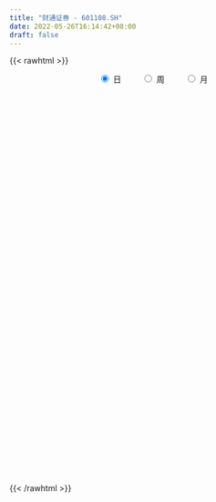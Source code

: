 ```yaml
---
title: "财通证券 - 601108.SH"
date: 2022-05-26T16:14:42+08:00
draft: false
---
```

{{< rawhtml >}}
    <div style="text-align: center">
        <label style="padding: 1rem;"><input style="margin-right: .5rem" type="radio" name="period" value="D" checked onclick="period_change(this)">日</label>
        <label style="padding: 1rem;"><input style="margin-right: .5rem" type="radio" name="period" value="W" onclick="period_change(this)">周</label>
        <label style="padding: 1rem;"><input style="margin-right: .5rem" type="radio" name="period" value="M" onclick="period_change(this)">月</label>
    </div>
    <div id="chart" style="height: 700px;"></div> 
    <script type="text/javascript">
        const D_v = [236777.9,216664.48,319188.23,201142.16,172513.05,995166.33,679656.67,418754.77,303893.76,471711.61,764770.55,629209.61,1006160.98,887463.86,511068.43,632855.84,523008.98,422344.94,347282.12,356536.75,554174.4399999999,347944.28,355997.14,402750.97,330989.73,515259.6,406217.17,288497.26,230277.27,343652.02,267224.31,254366.28,279704.32,326902.61,621237.55,369935.75,244543.97,251888.51,390686.25,296987.2,192596.03,209511.94,202329.13,205663.54,205420.21,373008.25,223872.21,239409.27,282478.86,316680.55,251510.19,166950.6,318024.13,444318.68,647871.92,522830.22,482511.96,355015.93,307763.48,302265.58,499699.06,440616.9,334558.39,266791.14,284934.79,392512.18,395759.74,337542.3,244771.29,274716.8,460763.85,662052.26,1247838.5,826883.4399999999,580918.92,504463.87,571667.08,421267.53,876747.6899999999,608775.14,492693.44,471527.7,1349166.05,1291702.8400000001,1136611.8600000001,1423944.53,1228611.9399999999,1119762.74,717992.53,1603300.6200000001,970644.61,678608.41,465664.42,428386.13,423725.02,335087.66,381860.25,445235.3,419480.51,327396.1,367086.94,252934.22,269815.76,222114.87,327800.59,192861.84,157019.19,165220.69,173816.84,279938.8,172168.83,672787.02,437514.59,568058.12,352464.64,396075.74,284026.8,613925.87,292645.72,346438.12,159844.5,175214.88,184381.0,176041.06,216778.49,251396.72,367065.1,207064.45,212791.96,298970.7,189772.13,245918.63,333369.15,285800.64,414403.96,241225.31,424085.7,228885.11,216482.97,301089.58,468641.07,335931.52,351367.93,637900.1,988686.64,794759.9300000001,1473798.6699999999,712946.01,888748.8199999999,412792.04,764960.87,420333.53,711566.97,494629.41,819234.58,767596.9,992877.0,1510801.05,731767.75,645149.73,607862.53,3497687.7799999998,2651113.6499999999,969499.53,855280.35,709640.01,568867.48,343654.87,514656.34,444123.27,526038.46,716059.11,371534.68,394672.47,340703.33,477814.72,397919.3,265427.91,376830.08,287211.31,336588.75,261394.22,208831.48,297200.59,252888.7,217395.24,339838.83,323397.62,153068.32,171477.25,177226.28,163837.98,218222.67,239164.96,232159.26,545934.64,261208.56,278797.91,201685.99,153825.72,185184.4,185814.77,246188.96,318725.08,444912.79,303675.28,509829.39,342322.84,513469.6,572166.09,490120.03,303358.47,816796.74,484758.48,401781.84,327269.63,311437.07,649053.01,606728.79,736783.84,911691.49,620608.85,486263.65,378653.98,348447.36,223138.55,262606.62,348094.79,264505.47,622594.3,658834.6800000001,546189.05,396803.72,582210.33,335053.63,288081.02,171768.24,290046.25,458515.19,306960.33,257431.6,230435.53,242680.25,292604.16,328305.14,488339.65,345586.25,400743.03,299151.68,535109.66]
const D_histogram = [0.0,0.0005935043,0.0104993039,0.0137456129,0.0120101086,0.0544535394,0.0756004568,0.0815247628,0.0774050757,0.0771957013,0.0792786479,0.0825021116,0.0968430692,0.0932672762,0.0874092487,0.0802222431,0.064029676,0.042295616,0.01574441,-0.0041036206,-0.0127206961,-0.0191656325,-0.0263245575,-0.0341083647,-0.0393602213,-0.0517923871,-0.0831757845,-0.0996372325,-0.1044433265,-0.1008414299,-0.0943663818,-0.0874337681,-0.0785533157,-0.0675195675,-0.0421653642,-0.0334212033,-0.031207085,-0.0246047714,-0.0374634146,-0.0514155071,-0.0566719527,-0.0512105109,-0.0416323365,-0.0359692944,-0.0299309634,-0.0147734215,-0.0080499925,-0.0075660392,0.0011817987,0.0055157019,0.0001424198,-0.0012888289,0.0059168837,0.0193637724,0.0335356326,0.0242022591,0.0005767514,-0.0192058549,-0.0251413873,-0.0384752012,-0.0264309514,-0.0167097083,-0.0162231223,-0.0184690697,-0.0180048652,-0.008518165,0.0055331172,0.0113513451,0.0147161018,0.0181647101,0.0299697321,0.0341424544,0.0691578035,0.0782878229,0.082706403,0.077669987,0.0753140123,0.0660702766,0.0668450053,0.0444776577,0.0220781741,0.0117335567,0.0362508899,0.0532479653,0.0578246382,0.0858982939,0.1160744633,0.1341518632,0.1342666566,0.122198148,0.0882332736,0.0439551416,0.0149109609,-0.0170979111,-0.0340211718,-0.0533198189,-0.0559220387,-0.0794553342,-0.1037291986,-0.1062622731,-0.1027070507,-0.0952944641,-0.0825850567,-0.0773849497,-0.083682222,-0.0777941036,-0.0704879798,-0.0649532552,-0.0564078872,-0.0383751314,-0.0280427669,-0.0004869474,0.0193687083,0.0430579964,0.0398069706,0.0160932218,-0.0003624662,-0.040027704,-0.0652726524,-0.0921898833,-0.1002694879,-0.0989276736,-0.093963395,-0.0806928767,-0.0615026163,-0.0394677845,-0.0124585395,0.0053236048,0.020641098,0.0207811041,0.019266842,0.0094440611,0.0168220489,0.0199481749,0.0293322813,0.031728759,0.0423302608,0.0409892369,0.0333522809,0.0184431113,0.0289374953,0.035261096,0.0422090403,0.0454311332,0.0661416628,0.0746558077,0.0943925466,0.0949481477,0.0808043987,0.064092856,0.0672042863,0.0684224981,0.061533413,0.0357757444,0.0116431245,0.0074195542,-0.0139492896,-0.0102084299,-0.0183054341,-0.0132598198,-0.0276078674,0.0282880871,0.0156229146,-0.000419657,-0.0134741624,-0.0275975089,-0.0403685974,-0.0448297723,-0.0449653335,-0.0447179271,-0.05327384,-0.0759098737,-0.087134157,-0.0867684141,-0.0850478825,-0.0750674249,-0.0773139836,-0.0717033223,-0.082613701,-0.078759712,-0.083332574,-0.086669369,-0.0760762859,-0.0553025716,-0.0358116365,-0.02110895,-0.0125615256,-0.014386127,-0.0104004836,-0.0029583206,0.0001723472,0.0071370004,0.0179485413,0.0189998089,0.0241799561,0.0054497183,-0.0066079502,-0.0186991436,-0.0185711296,-0.0150053747,-0.010662932,-0.0108999175,-0.0176266857,-0.0322913408,-0.0559582535,-0.0705104621,-0.0638055655,-0.0634730977,-0.0743082461,-0.0487882441,-0.0291050637,-0.0085702229,0.0236242772,0.0358071727,0.0353395724,0.026280585,0.0219902465,0.006249346,-0.0048937497,0.0032670435,0.0077182165,0.0153433138,0.0257994279,0.0259358601,0.016985144,0.0123419277,0.0048702544,-0.000164604,0.0004212567,-0.021666839,-0.0580356069,-0.0694076058,-0.0835030804,-0.065191163,-0.0471617532,-0.0409960567,-0.0284561976,-0.0105991096,0.0064878907,0.0196289924,0.0314777945,0.0386328471,0.0442973464,0.0479915143,0.0482331499,0.057037208,0.0655110908,0.0527628459,0.047044485,0.0542211576]
const D_fast = [0.0,0.0007418803,0.0132725059,0.0199552182,0.021222241,0.0772790567,0.1173260882,0.1436315849,0.1588631668,0.1779527177,0.1998553263,0.2237043179,0.2622560428,0.2819970689,0.2979913535,0.3108599086,0.3106747606,0.2995146046,0.2768995011,0.2560255653,0.2442283157,0.2329919713,0.2192519069,0.2029410085,0.1878490966,0.162468834,0.1102914905,0.0689207344,0.0380038088,0.0163953479,-0.0007211995,-0.0156470278,-0.0264049044,-0.0322510481,-0.0174381857,-0.0170493257,-0.0226369786,-0.0221858579,-0.0444103547,-0.071216324,-0.0906407577,-0.0979819436,-0.0988118535,-0.1021411349,-0.1035855448,-0.0921213582,-0.0874104274,-0.0888179838,-0.0797746963,-0.0740618677,-0.0793995448,-0.0811530006,-0.0724680672,-0.0541802354,-0.0316244671,-0.0349072757,-0.0583885956,-0.0829726657,-0.0951935449,-0.1181461591,-0.1127096471,-0.1071658312,-0.1107350257,-0.1175982405,-0.1216352523,-0.1142780933,-0.0988435318,-0.0901874676,-0.0831436855,-0.0751538997,-0.0558564447,-0.0431481088,0.0091566912,0.0378586663,0.0629538471,0.0773349279,0.0938074563,0.1010812897,0.1185672698,0.1073193366,0.0904393964,0.0830281682,0.1166082239,0.1469172907,0.1659501231,0.2154983523,0.2746931375,0.3263085033,0.3599899607,0.3784709891,0.3665644331,0.3332750866,0.307958646,0.2716752963,0.2462467426,0.2136181408,0.1970354113,0.1536382823,0.1034321182,0.0743334755,0.0522119352,0.0358009058,0.027864049,0.0137179186,-0.0134999092,-0.0270603167,-0.0373761878,-0.048079777,-0.0536363808,-0.0451974079,-0.0418757351,-0.0144416525,0.0102561803,0.0447099675,0.0514106843,0.0317202409,0.0151739364,-0.0344982273,-0.0760613388,-0.1260260405,-0.1591730172,-0.1825631212,-0.2010896914,-0.2079923923,-0.204177786,-0.1920099003,-0.1681152901,-0.1490022447,-0.1285244769,-0.1231891948,-0.1198867464,-0.127348512,-0.1157650119,-0.1076518423,-0.0909346655,-0.0806059981,-0.0594219311,-0.0505156457,-0.0498145316,-0.0601129233,-0.0423841655,-0.0272452908,-0.0097450864,0.0048347898,0.042080735,0.0692588319,0.1125937075,0.1368863455,0.1429436962,0.1422553675,0.1621678694,0.1804917056,0.1889859739,0.1721722413,0.1509504025,0.1485817208,0.1237255545,0.1249143069,0.1122409441,0.1139716035,0.092721589,0.1556895653,0.1469301214,0.1307826356,0.1143595895,0.0933368658,0.070473628,0.05480501,0.0434281154,0.0324960401,0.0106216671,-0.0309918349,-0.0639996575,-0.0853260181,-0.1048674572,-0.1136538557,-0.1352289104,-0.1475440796,-0.1791078836,-0.1949438226,-0.2203498281,-0.2453539654,-0.2537799537,-0.2468318824,-0.2362938563,-0.2268684074,-0.2214613644,-0.2268824975,-0.225496975,-0.2187943922,-0.2156206376,-0.2068717343,-0.1915730581,-0.1857718382,-0.1745467019,-0.1919145103,-0.2056241663,-0.2223901455,-0.226904914,-0.2270905028,-0.2254137931,-0.228375758,-0.2395091976,-0.2622466879,-0.2999031639,-0.332082988,-0.3413294828,-0.3568652895,-0.3862774994,-0.3729545584,-0.3605476439,-0.3421553588,-0.3040547894,-0.2829201008,-0.2745528079,-0.2770416491,-0.275834426,-0.29001299,-0.3023795232,-0.2934019691,-0.2870212419,-0.2755603161,-0.2586543451,-0.2520339478,-0.2567383779,-0.2582961123,-0.264550222,-0.2696262314,-0.2689350566,-0.296439862,-0.3473175316,-0.376041432,-0.4110126766,-0.4089985501,-0.4027595785,-0.4068428962,-0.4014170865,-0.3862097759,-0.3675008029,-0.3494524531,-0.3297342023,-0.312920938,-0.2961821021,-0.2804900556,-0.2681901325,-0.2451267725,-0.2202751169,-0.2198326504,-0.2137898901,-0.1930579281]
const D_slow = [0.0,0.0001483761,0.002773202,0.0062096053,0.0092121324,0.0228255173,0.0417256315,0.0621068221,0.0814580911,0.1007570164,0.1205766784,0.1412022063,0.1654129736,0.1887297926,0.2105821048,0.2306376656,0.2466450846,0.2572189886,0.2611550911,0.2601291859,0.2569490119,0.2521576038,0.2455764644,0.2370493732,0.2272093179,0.2142612211,0.193467275,0.1685579669,0.1424471352,0.1172367778,0.0936451823,0.0717867403,0.0521484114,0.0352685195,0.0247271784,0.0163718776,0.0085701064,0.0024189135,-0.0069469401,-0.0198008169,-0.0339688051,-0.0467714328,-0.0571795169,-0.0661718405,-0.0736545814,-0.0773479367,-0.0793604349,-0.0812519447,-0.080956495,-0.0795775695,-0.0795419646,-0.0798641718,-0.0783849509,-0.0735440078,-0.0651600996,-0.0591095349,-0.058965347,-0.0637668107,-0.0700521576,-0.0796709579,-0.0862786957,-0.0904561228,-0.0945119034,-0.0991291708,-0.1036303871,-0.1057599284,-0.1043766491,-0.1015388128,-0.0978597873,-0.0933186098,-0.0858261768,-0.0772905632,-0.0600011123,-0.0404291566,-0.0197525558,-0.0003350591,0.018493444,0.0350110131,0.0517222644,0.0628416789,0.0683612224,0.0712946115,0.080357334,0.0936693254,0.1081254849,0.1296000584,0.1586186742,0.19215664,0.2257233042,0.2562728411,0.2783311595,0.289319945,0.2930476852,0.2887732074,0.2802679144,0.2669379597,0.25295745,0.2330936165,0.2071613168,0.1805957486,0.1549189859,0.1310953699,0.1104491057,0.0911028683,0.0701823128,0.0507337869,0.0331117919,0.0168734781,0.0027715064,-0.0068222765,-0.0138329682,-0.0139547051,-0.009112528,0.0016519711,0.0116037137,0.0156270192,0.0155364026,0.0055294766,-0.0107886865,-0.0338361573,-0.0589035293,-0.0836354476,-0.1071262964,-0.1272995156,-0.1426751697,-0.1525421158,-0.1556567506,-0.1543258495,-0.1491655749,-0.1439702989,-0.1391535884,-0.1367925731,-0.1325870609,-0.1276000172,-0.1202669468,-0.1123347571,-0.1017521919,-0.0915048826,-0.0831668124,-0.0785560346,-0.0713216608,-0.0625063868,-0.0519541267,-0.0405963434,-0.0240609277,-0.0053969758,0.0182011609,0.0419381978,0.0621392975,0.0781625115,0.094963583,0.1120692076,0.1274525608,0.1363964969,0.139307278,0.1411621666,0.1376748442,0.1351227367,0.1305463782,0.1272314232,0.1203294564,0.1274014782,0.1313072068,0.1312022926,0.127833752,0.1209343747,0.1108422254,0.0996347823,0.0883934489,0.0772139672,0.0638955072,0.0449180387,0.0231344995,0.001442396,-0.0198195747,-0.0385864309,-0.0579149268,-0.0758407573,-0.0964941826,-0.1161841106,-0.1370172541,-0.1586845964,-0.1777036678,-0.1915293107,-0.2004822199,-0.2057594574,-0.2088998388,-0.2124963705,-0.2150964914,-0.2158360716,-0.2157929848,-0.2140087347,-0.2095215994,-0.2047716471,-0.1987266581,-0.1973642285,-0.1990162161,-0.203691002,-0.2083337844,-0.212085128,-0.2147508611,-0.2174758404,-0.2218825119,-0.2299553471,-0.2439449104,-0.261572526,-0.2775239173,-0.2933921918,-0.3119692533,-0.3241663143,-0.3314425802,-0.3335851359,-0.3276790666,-0.3187272735,-0.3098923804,-0.3033222341,-0.2978246725,-0.296262336,-0.2974857734,-0.2966690126,-0.2947394584,-0.29090363,-0.284453773,-0.277969808,-0.273723522,-0.27063804,-0.2694204764,-0.2694616274,-0.2693563133,-0.274773023,-0.2892819247,-0.3066338262,-0.3275095963,-0.343807387,-0.3555978253,-0.3658468395,-0.3729608889,-0.3756106663,-0.3739886936,-0.3690814455,-0.3612119969,-0.3515537851,-0.3404794485,-0.3284815699,-0.3164232824,-0.3021639805,-0.2857862078,-0.2725954963,-0.260834375,-0.2472790856]
const D_data = [['2021-05-07', 9.3682, 9.3776, 9.2839, 9.4244],['2021-05-10', 9.3869, 9.3869, 9.3495, 9.4338],['2021-05-11', 9.3214, 9.5368, 9.3026, 9.593],['2021-05-12', 9.4619, 9.4994, 9.4244, 9.5275],['2021-05-13', 9.4619, 9.4525, 9.4244, 9.5743],['2021-05-14', 9.4806, 10.1458, 9.4713, 10.2301],['2021-05-17', 9.9959, 10.1083, 9.9209, 10.2301],['2021-05-18', 10.1551, 10.0615, 10.0427, 10.3238],['2021-05-19', 10.0427, 10.0146, 9.9678, 10.1551],['2021-05-20', 9.9771, 10.127, 9.9678, 10.2863],['2021-05-21', 10.1551, 10.2395, 10.0802, 10.5673],['2021-05-24', 10.202, 10.3519, 10.1832, 10.483],['2021-05-25', 10.3519, 10.6329, 10.3144, 10.7734],['2021-05-26', 10.7266, 10.5392, 10.5205, 10.8671],['2021-05-27', 10.4924, 10.5861, 10.483, 10.6985],['2021-05-28', 10.558, 10.6329, 10.5018, 10.7734],['2021-05-31', 10.5673, 10.5486, 10.3987, 10.5673],['2021-06-01', 10.4924, 10.4549, 10.305, 10.5205],['2021-06-02', 10.4549, 10.3238, 10.3144, 10.5954],['2021-06-03', 10.3519, 10.3238, 10.3144, 10.5392],['2021-06-04', 10.2488, 10.4175, 10.2301, 10.7641],['2021-06-07', 10.4656, 10.4274, 10.3893, 10.6373],['2021-06-08', 10.3988, 10.3988, 10.3797, 10.561],['2021-06-09', 10.4942, 10.3606, 10.3129, 10.6278],['2021-06-10', 10.3606, 10.3606, 10.3034, 10.4942],['2021-06-11', 10.5037, 10.2175, 10.1794, 10.5705],['2021-06-15', 10.1317, 9.8359, 9.8264, 10.1412],['2021-06-16', 9.8359, 9.8455, 9.7692, 9.9409],['2021-06-17', 9.8455, 9.8741, 9.8264, 9.96],['2021-06-18', 9.8264, 9.9123, 9.8073, 9.9981],['2021-06-21', 9.9218, 9.9123, 9.8741, 10.0363],['2021-06-22', 9.9504, 9.8932, 9.8836, 9.9981],['2021-06-23', 9.8836, 9.9027, 9.8264, 9.979],['2021-06-24', 9.9027, 9.9313, 9.8836, 10.0267],['2021-06-25', 9.9504, 10.1698, 9.9027, 10.2557],['2021-06-28', 10.1985, 10.0267, 9.9886, 10.1985],['2021-06-29', 10.0077, 9.9504, 9.9504, 10.0744],['2021-06-30', 9.9409, 10.0077, 9.8932, 10.0554],['2021-07-01', 10.1317, 9.7215, 9.7024, 10.1985],['2021-07-02', 9.7119, 9.5974, 9.5497, 9.7692],['2021-07-05', 9.626, 9.607, 9.5402, 9.6738],['2021-07-06', 9.6451, 9.6928, 9.5783, 9.7215],['2021-07-07', 9.6547, 9.7405, 9.6451, 9.7978],['2021-07-08', 9.8073, 9.6928, 9.6547, 9.8264],['2021-07-09', 9.626, 9.6928, 9.5783, 9.7119],['2021-07-12', 9.7882, 9.8359, 9.7215, 9.9409],['2021-07-13', 9.8073, 9.7692, 9.731, 9.8359],['2021-07-14', 9.7787, 9.6928, 9.6547, 9.8073],['2021-07-15', 9.7119, 9.8073, 9.6928, 9.8455],['2021-07-16', 9.8359, 9.7787, 9.7119, 9.9027],['2021-07-19', 9.7596, 9.6451, 9.5974, 9.7596],['2021-07-20', 9.607, 9.6642, 9.5974, 9.6833],['2021-07-21', 9.6928, 9.7787, 9.6738, 9.8359],['2021-07-22', 9.7501, 9.9123, 9.7405, 9.9981],['2021-07-23', 9.8836, 10.0077, 9.8455, 10.2271],['2021-07-26', 10.0077, 9.7405, 9.6928, 10.0744],['2021-07-27', 9.7501, 9.4734, 9.4448, 9.7978],['2021-07-28', 9.4734, 9.3875, 9.3589, 9.5783],['2021-07-29', 9.4925, 9.4639, 9.3685, 9.5593],['2021-07-30', 9.4257, 9.2826, 9.254, 9.4257],['2021-08-02', 9.254, 9.5593, 9.1395, 9.7692],['2021-08-03', 9.502, 9.5593, 9.4448, 9.7405],['2021-08-04', 9.4925, 9.4448, 9.378, 9.5593],['2021-08-05', 9.4543, 9.378, 9.3589, 9.5593],['2021-08-06', 9.3971, 9.378, 9.3017, 9.4734],['2021-08-09', 9.3875, 9.4925, 9.3589, 9.5783],['2021-08-10', 9.4734, 9.5974, 9.4162, 9.6165],['2021-08-11', 9.626, 9.5402, 9.5116, 9.6642],['2021-08-12', 9.5211, 9.5306, 9.5116, 9.626],['2021-08-13', 9.5306, 9.5497, 9.4829, 9.626],['2021-08-16', 9.5974, 9.7024, 9.5688, 9.7978],['2021-08-17', 9.6356, 9.6642, 9.607, 9.9695],['2021-08-18', 9.6642, 10.1889, 9.6356, 10.2271],['2021-08-19', 10.1317, 10.0363, 10.0077, 10.3511],['2021-08-20', 10.0172, 10.0744, 9.8932, 10.1221],['2021-08-23', 10.1221, 10.0172, 9.9313, 10.2175],['2021-08-24', 10.0172, 10.0935, 9.9027, 10.1603],['2021-08-25', 10.0172, 10.0363, 9.9886, 10.1603],['2021-08-26', 9.9981, 10.1985, 9.9886, 10.3988],['2021-08-27', 10.1126, 9.9027, 9.8932, 10.1794],['2021-08-30', 9.9218, 9.8169, 9.731, 9.9886],['2021-08-31', 9.7501, 9.9027, 9.731, 9.979],['2021-09-01', 9.8932, 10.4083, 9.8646, 10.5801],['2021-09-02', 10.3034, 10.4751, 10.2557, 10.6373],['2021-09-03', 10.8663, 10.437, 10.3797, 10.9617],['2021-09-06', 10.7423, 10.8949, 10.685, 11.1811],['2021-09-07', 10.8281, 11.1811, 10.7613, 11.1906],['2021-09-08', 11.1525, 11.286, 11.0285, 11.391],['2021-09-09', 11.1716, 11.2479, 11.0189, 11.2574],['2021-09-10', 11.6581, 11.2002, 11.2002, 11.9252],['2021-09-13', 11.0189, 10.9235, 10.9235, 11.2479],['2021-09-14', 10.9044, 10.6755, 10.6373, 10.9903],['2021-09-15', 10.7041, 10.7327, 10.6182, 10.8567],['2021-09-16', 10.79, 10.5705, 10.5228, 10.7995],['2021-09-17', 10.5801, 10.6469, 10.456, 10.6564],['2021-09-22', 10.5228, 10.5228, 10.4083, 10.5991],['2021-09-23', 10.5896, 10.6659, 10.5228, 10.7041],['2021-09-24', 10.685, 10.3129, 10.3034, 10.6946],['2021-09-27', 10.3129, 10.1317, 10.084, 10.3988],['2021-09-28', 10.1889, 10.2748, 10.1603, 10.3416],['2021-09-29', 10.1889, 10.2939, 10.0744, 10.3034],['2021-09-30', 10.2939, 10.3129, 10.1985, 10.3511],['2021-10-08', 10.3893, 10.3797, 10.3225, 10.4751],['2021-10-11', 10.3988, 10.2843, 10.2748, 10.437],['2021-10-12', 10.2366, 10.084, 9.9504, 10.2652],['2021-10-13', 10.084, 10.1794, 10.0172, 10.2175],['2021-10-14', 10.1794, 10.1794, 10.0935, 10.1985],['2021-10-15', 10.1126, 10.1412, 10.084, 10.2557],['2021-10-18', 10.1508, 10.1698, 10.0458, 10.1889],['2021-10-19', 10.1698, 10.3225, 10.1317, 10.3416],['2021-10-20', 10.3511, 10.2748, 10.2366, 10.3606],['2021-10-21', 10.2557, 10.5801, 10.2557, 10.8377],['2021-10-22', 10.4942, 10.6182, 10.4465, 10.7327],['2021-10-25', 10.7327, 10.809, 10.5324, 10.8758],['2021-10-26', 10.7041, 10.561, 10.5514, 10.7327],['2021-10-27', 10.5133, 10.2557, 10.2175, 10.5324],['2021-10-28', 10.1985, 10.2462, 10.1794, 10.437],['2021-10-29', 10.0458, 9.7882, 9.6165, 10.0554],['2021-11-01', 9.7215, 9.7501, 9.7119, 9.8646],['2021-11-02', 9.7024, 9.5211, 9.4543, 9.7882],['2021-11-03', 9.5306, 9.5783, 9.5211, 9.626],['2021-11-04', 9.626, 9.5879, 9.5497, 9.6738],['2021-11-05', 9.5497, 9.5593, 9.5402, 9.6547],['2021-11-08', 9.5306, 9.626, 9.5116, 9.6833],['2021-11-09', 9.7596, 9.7119, 9.6547, 9.7692],['2021-11-10', 9.7119, 9.7978, 9.6833, 9.855],['2021-11-11', 9.7882, 9.9504, 9.7787, 9.9981],['2021-11-12', 9.9695, 9.9313, 9.8646, 9.9886],['2021-11-15', 9.9886, 9.979, 9.9027, 10.0363],['2021-11-16', 9.9027, 9.8264, 9.8073, 9.9981],['2021-11-17', 9.7692, 9.7978, 9.7501, 9.855],['2021-11-18', 9.7882, 9.6547, 9.6451, 9.8169],['2021-11-19', 9.6547, 9.855, 9.6165, 9.9027],['2021-11-22', 9.7882, 9.8264, 9.7692, 9.9313],['2021-11-23', 9.7978, 9.9409, 9.7787, 10.0649],['2021-11-24', 9.8932, 9.8932, 9.855, 9.9695],['2021-11-25', 9.9504, 10.0458, 9.9027, 10.2271],['2021-11-26', 10.0172, 9.9409, 9.9409, 10.0458],['2021-11-29', 9.8264, 9.855, 9.8264, 9.9218],['2021-11-30', 9.8741, 9.7119, 9.7119, 9.9504],['2021-12-01', 9.7119, 10.0267, 9.6928, 10.084],['2021-12-02', 9.96, 10.0363, 9.9409, 10.1412],['2021-12-03', 10.0649, 10.1031, 10.0267, 10.208],['2021-12-06', 10.3034, 10.1126, 10.1031, 10.4274],['2021-12-07', 10.2366, 10.437, 10.1412, 10.6564],['2021-12-08', 10.3225, 10.4179, 10.1126, 10.4274],['2021-12-09', 10.3225, 10.7041, 10.3129, 11.0952],['2021-12-10', 10.5991, 10.5991, 10.5324, 10.79],['2021-12-13', 10.7613, 10.456, 10.4179, 10.8949],['2021-12-14', 10.3797, 10.4083, 10.3511, 10.5324],['2021-12-15', 10.3988, 10.685, 10.3893, 10.9331],['2021-12-16', 10.6469, 10.7423, 10.6278, 10.79],['2021-12-17', 10.7518, 10.6946, 10.6373, 10.9331],['2021-12-20', 10.6469, 10.4274, 10.4274, 10.7232],['2021-12-21', 10.1794, 10.3511, 9.9695, 10.3702],['2021-12-22', 10.3034, 10.5514, 10.2939, 10.7613],['2021-12-23', 10.5133, 10.2843, 10.1985, 10.9331],['2021-12-24', 10.2843, 10.561, 10.2843, 10.8758],['2021-12-27', 10.5991, 10.4083, 10.2652, 10.6755],['2021-12-28', 10.5037, 10.5705, 10.3129, 10.5896],['2021-12-29', 10.5324, 10.3034, 10.2652, 10.5419],['2021-12-30', 10.332, 11.3147, 10.3225, 11.3337],['2021-12-31', 11.0285, 10.6087, 10.6087, 11.0475],['2022-01-04', 10.5324, 10.5133, 10.4179, 10.5801],['2022-01-05', 10.5419, 10.4847, 10.4465, 10.6278],['2022-01-06', 10.4179, 10.3988, 10.332, 10.5324],['2022-01-07', 10.4465, 10.332, 10.3034, 10.5037],['2022-01-10', 10.3702, 10.3702, 10.2843, 10.4083],['2022-01-11', 10.3702, 10.3893, 10.332, 10.5037],['2022-01-12', 10.437, 10.3702, 10.2843, 10.456],['2022-01-13', 10.3702, 10.208, 10.1985, 10.4179],['2022-01-14', 10.1126, 9.9027, 9.855, 10.1317],['2022-01-17', 9.8359, 9.8932, 9.8073, 9.979],['2022-01-18', 9.9027, 9.9409, 9.8836, 10.0363],['2022-01-19', 9.9409, 9.8932, 9.8455, 9.9981],['2022-01-20', 9.8836, 9.96, 9.855, 10.0649],['2022-01-21', 9.96, 9.7596, 9.7405, 9.96],['2022-01-24', 9.7024, 9.7978, 9.6642, 9.8359],['2022-01-25', 9.7692, 9.502, 9.502, 9.8264],['2022-01-26', 9.5497, 9.5879, 9.4829, 9.6356],['2022-01-27', 9.5306, 9.3971, 9.378, 9.5688],['2022-01-28', 9.4925, 9.3017, 9.3017, 9.5306],['2022-02-07', 9.4352, 9.4066, 9.3398, 9.4639],['2022-02-08', 9.3971, 9.5402, 9.3589, 9.5402],['2022-02-09', 9.5211, 9.5688, 9.4925, 9.5974],['2022-02-10', 9.5593, 9.5497, 9.502, 9.5879],['2022-02-11', 9.5306, 9.4925, 9.4639, 9.6451],['2022-02-14', 9.4448, 9.3398, 9.3017, 9.4448],['2022-02-15', 9.3494, 9.378, 9.3303, 9.3971],['2022-02-16', 9.4066, 9.4162, 9.378, 9.4448],['2022-02-17', 9.378, 9.3589, 9.3589, 9.4448],['2022-02-18', 9.3208, 9.4066, 9.3112, 9.4352],['2022-02-21', 9.4066, 9.4829, 9.378, 9.4829],['2022-02-22', 9.4257, 9.378, 9.3303, 9.4543],['2022-02-23', 9.3685, 9.4352, 9.3589, 9.4639],['2022-02-24', 9.3875, 9.0823, 8.901, 9.4066],['2022-02-25', 9.1586, 9.0536, 9.025, 9.1777],['2022-02-28', 8.9869, 8.9487, 8.8724, 9.0727],['2022-03-01', 8.9487, 9.025, 8.9201, 9.0441],['2022-03-02', 8.9582, 9.0346, 8.9487, 9.0441],['2022-03-03', 9.0536, 9.025, 8.9964, 9.1013],['2022-03-04', 8.9773, 8.9392, 8.9105, 9.0059],['2022-03-07', 8.9392, 8.7961, 8.7674, 8.9678],['2022-03-08', 8.7961, 8.5862, 8.5766, 8.8724],['2022-03-09', 8.6339, 8.3, 7.9756, 8.6339],['2022-03-10', 8.4621, 8.2236, 8.2141, 8.4812],['2022-03-11', 8.1092, 8.3763, 7.9374, 8.4335],['2022-03-14', 8.2523, 8.2236, 8.2046, 8.4621],['2022-03-15', 8.195, 7.9565, 7.9374, 8.3667],['2022-03-16', 8.0615, 8.3572, 7.9279, 8.4621],['2022-03-17', 8.4717, 8.3286, 8.3095, 8.5098],['2022-03-18', 8.3095, 8.3858, 8.2809, 8.424],['2022-03-21', 8.4812, 8.6339, 8.4431, 8.777],['2022-03-22', 8.4812, 8.4812, 8.4049, 8.5575],['2022-03-23', 8.3477, 8.3381, 8.3286, 8.4431],['2022-03-24', 8.2523, 8.1855, 8.1759, 8.3095],['2022-03-25', 8.2523, 8.1855, 8.1664, 8.3667],['2022-03-28', 7.9851, 7.9565, 7.8516, 8.0424],['2022-03-29', 7.947, 7.8993, 7.8802, 8.0615],['2022-03-30', 7.9279, 8.0901, 7.9279, 8.1759],['2022-04-12', 7.86, 8.04, 7.73, 8.17],['2022-04-13', 7.94, 8.08, 7.89, 8.25],['2022-04-14', 8.17, 8.14, 8.08, 8.27],['2022-04-15', 8.06, 8.02, 7.96, 8.22],['2022-04-18', 7.92, 7.86, 7.75, 7.93],['2022-04-19', 7.84, 7.85, 7.8, 7.91],['2022-04-20', 7.83, 7.75, 7.73, 7.88],['2022-04-21', 7.68, 7.71, 7.64, 7.87],['2022-04-22', 7.66, 7.73, 7.65, 7.81],['2022-04-25', 7.53, 7.34, 7.33, 7.64],['2022-04-26', 7.37, 6.93, 6.88, 7.4],['2022-04-27', 6.85, 7.02, 6.77, 7.05],['2022-04-28', 6.96, 6.81, 6.8, 7.0],['2022-04-29', 6.95, 7.12, 6.91, 7.25],['2022-05-05', 7.03, 7.12, 7.03, 7.15],['2022-05-06', 7.0, 6.95, 6.94, 7.07],['2022-05-09', 6.96, 7.0, 6.94, 7.05],['2022-05-10', 6.93, 7.08, 6.9, 7.1],['2022-05-11', 7.09, 7.11, 7.06, 7.27],['2022-05-12', 7.06, 7.1, 7.02, 7.2],['2022-05-13', 7.13, 7.12, 7.07, 7.18],['2022-05-16', 7.18, 7.09, 7.06, 7.18],['2022-05-17', 7.07, 7.09, 7.01, 7.11],['2022-05-18', 7.11, 7.08, 7.07, 7.14],['2022-05-19', 6.98, 7.04, 6.96, 7.05],['2022-05-20', 7.06, 7.17, 7.05, 7.22],['2022-05-23', 7.16, 7.22, 7.14, 7.25],['2022-05-24', 7.22, 6.95, 6.94, 7.28],['2022-05-25', 6.92, 6.99, 6.92, 7.0],['2022-05-26', 7.0, 7.16, 6.96, 7.29]]
const W_v = [102622.63,6185940.2999999998,5688590.1100000003,3263350.1200000001,2621383.4800000004,1841349.8099999998,1587748.3100000001,1431778.3899999999,1600587.3999999999,2175595.25,1466294.7000000002,2336159.0800000001,5126838.3799999999,3290101.5800000005,2501530.1799999997,1916692.6800000002,772911.88,416242.99,1557628.02,1371662.8999999999,1378879.4900000002,1438089.5700000001,1154513.6499999999,649230.71,935319.46,896959.6200000001,657455.66,515946.02,578337.11,468149.81,569441.12,669360.29,578156.7,784353.9399999999,591948.0600000001,621507.21,583743.66,652732.41,469669.85,1062301.52,505150.22,439239.2,386042.73,329707.14,310543.77,269906.58,339637.22,447923.86,258987.17,445275.0,484765.24,3847571.96,5799578.7599999998,3660602.0699999998,5202172.7699999996,4308738.8100000005,2332907.5,2536521.3699999996,1402485.73,1472913.55,1517901.9399999999,2239037.8799999999,2957525.6199999996,2268873.8500000001,1815285.76,1717502.1799999999,4701151.3500000006,8959361.1999999993,10635060.8599999994,11805838.1499999985,11995812.3999999985,6635176.6900000013,6130086.3600000003,6790193.8200000003,4871118.79,3221692.5499999998,4525749.1799999997,1618198.3,4658370.3099999996,4525039.4399999995,3093010.7400000002,3250905.3899999997,1945119.8399999999,4546090.29,5178428.3600000003,3292698.1600000001,3118274.5099999998,6363923.7800000003,3566257.9599999995,2152234.8399999999,2142837.8300000001,2667272.6499999999,2087329.8300000001,2620552.8599999999,1993167.4800000002,3634311.4899999998,4062685.7800000003,3541792.7800000003,2821174.3100000001,514770.63,1390487.4099999999,2119487.9700000002,1541205.6600000001,1763276.0000000002,1739836.22,1312427.0699999998,1275831.1499999999,906223.08,1290820.95,2314123.3999999999,7790710.4100000001,7058886.3499999996,6104271.5,5026738.5899999999,2699399.2399999998,4556888.7800000003,4941288.1399999997,4073241.5899999999,8267963.6500000004,10101806.7400000002,10508703.9499999993,6621660.5299999993,4893210.71,3092979.3100000005,2125028.77,2851796.3799999999,2131195.5500000003,1751819.3399999999,1440164.51,1506691.1299999999,1337539.9399999999,1294433.0799999998,3909726.8399999999,5307198.1600000001,2786161.6800000002,3188899.3999999999,2944703.7800000003,7969777.790000001,14550269.25,10510536.0500000007,13798291.9100000001,15982402.3499999996,18382344.2799999975,8320037.25,8462161.5600000005,5442424.5399999991,3591584.1899999999,3775373.1000000001,3710029.5600000001,5549584.9100000001,1722951.8299999998,578719.58,3182432.9600000004,3549166.4199999999,2410554.1200000001,2773282.73,2607312.1600000001,2027414.0700000003,2648002.6100000003,4137307.8599999999,4555646.6499999994,2175999.3200000003,2394266.1600000001,2592129.6699999999,2762806.8300000001,3442419.9100000001,2223601.46,1904735.0399999998,1986389.1800000002,1981013.72,1324697.8,2983627.4500000002,3141686.9900000002,3707297.71,1741956.46,2848908.3799999999,1625927.25,1100555.95,1442786.7,1659937.1000000003,2052103.9099999999,502244.08,1904674.25,2638787.3600000003,3666758.7199999997,2203347.23,1952941.7200000002,1268643.72,1749435.0700000001,1554041.6799999999,1015520.85,1435449.1399999999,1828675.52,1970387.1699999999,1826600.2800000003,1645302.3100000001,3778456.9699999997,2982921.3100000001,4741701.8900000006,6093612.3600000003,2967028.5899999999,1162183.21,1366897.77,269815.76,1065017.1799999999,1736226.0800000001,2214551.1699999999,1158524.22,1218345.8200000001,1280822.5700000001,1594400.7200000002,1673513.0700000001,4608091.3499999996,3198402.2299999995,4585138.9400000004,8133581.4399999995,3103287.3699999996,2544532.0499999998,1982644.5,1527452.27,1316154.8400000001,989007.45,1496690.0900000001,1005308.79,1823331.5,2221437.0299999998,2342043.7599999998,1992565.6400000001,2397217.9699999997,1446792.7899999998,2806632.0800000001,623134.65,1484721.6100000001,1582364.73,1580590.6200000001]
const W_histogram = [0.0,0.0566126496,0.181420342,0.0300936515,-0.1784331189,-0.2924729904,-0.4284458826,-0.4978646055,-0.487284031,-0.4121442824,-0.3509511938,-0.244294906,0.0105860658,0.1052740795,-0.0616177629,-0.2437810133,-0.3508976573,-0.3681663304,-0.3216001595,-0.2367380106,-0.215536027,-0.2279182143,-0.1804734808,-0.1576777551,-0.1124681288,-0.1333023328,-0.1392587348,-0.1017624836,-0.0711074215,-0.0398289657,-0.0183814893,-0.0347852489,-0.0364303036,-0.0130649641,-0.0947810593,-0.1130969113,-0.1366671715,-0.1214148199,-0.0870298667,-0.032856785,-0.0342483501,-0.0121650969,-0.0040993359,0.0247166848,0.0403061215,0.0549160169,0.0492266132,0.0650723034,0.0646486547,-0.0330426244,-0.0972028639,-0.0921211107,-0.0055077591,0.0260441456,0.1124326638,0.1279514387,0.1378951421,0.1558385149,0.1534153305,0.1450559972,0.1295608638,0.1741447782,0.189022854,0.204639564,0.196517244,0.1799583719,0.2196685458,0.3402279165,0.4450417274,0.696787075,0.7397530323,0.7554225738,0.7396912349,0.7351409498,0.6186670304,0.5154563217,0.3866122748,0.2264256247,0.0891409722,-0.0550030413,-0.1370141976,-0.1854577038,-0.2122479629,-0.1936158474,-0.1241451445,-0.1136945431,-0.0847167557,-0.0536785609,-0.0264848968,-0.0360087605,-0.0933709434,-0.1710007881,-0.2125534129,-0.2087346435,-0.2104852498,-0.1513310792,-0.0626685353,-0.0309235237,-0.0281761944,-0.0519546203,-0.0466789702,-0.0546782834,-0.0556867189,-0.050946614,-0.048058195,-0.0782747083,-0.0849374938,-0.0816104063,-0.0607847377,-0.0275832192,0.0518836144,0.0898793161,0.1528707062,0.1605124476,0.1539724775,0.1302584361,0.0624497961,0.0271497244,0.0943795858,0.0921244678,0.1425521392,0.1202089355,0.0484291371,-0.0110980285,-0.0615674233,-0.1000316889,-0.1269592701,-0.1703543569,-0.1705962191,-0.1504791165,-0.1407640627,-0.1519375459,-0.1014153483,-0.0382724849,-0.0165311722,0.0289764187,0.0626970592,0.1787167695,0.3351017767,0.3247578945,0.3567941987,0.5773144278,0.5778565365,0.5713096237,0.5133224568,0.415990589,0.2921790622,0.1510154666,0.097508004,0.0770120518,0.0236950402,-0.0151608775,-0.056040618,-0.1467297638,-0.2288778415,-0.273345515,-0.299008372,-0.3096645543,-0.2797582469,-0.2349245371,-0.2542932549,-0.2399641809,-0.2716820852,-0.2420897335,-0.2223002626,-0.2432644095,-0.2683926705,-0.2965887121,-0.3412992653,-0.2969765393,-0.2200281594,-0.1859409299,-0.1137237442,-0.0707522191,-0.0697283852,-0.0321138616,-0.0314547351,-0.0336018522,-0.0576382718,-0.0479714031,-0.0929077533,-0.1115034571,-0.0645354403,-0.0218334195,0.0351321636,0.0591193743,0.0620269779,0.0447148804,0.05144528,0.0198126988,0.0083654555,0.0095447399,0.0276868206,-0.0054417214,-0.0165942477,-0.0084808897,0.0338296007,0.0508364797,0.0960314206,0.1709138874,0.1760729559,0.15085421,0.1288885193,0.1140825154,0.0847966697,0.0934386219,0.0417773054,-0.0067071813,-0.0122955344,-0.0192859061,-0.0163934074,-0.002551495,0.0387358335,0.0694138059,0.0770550146,0.0812511797,0.0621804504,0.0196459042,-0.0171457382,-0.0684598831,-0.0846319265,-0.0953952705,-0.1190325872,-0.1340017594,-0.1710700029,-0.1831272037,-0.191847471,-0.1908873502,-0.1818604228,-0.1818695915,-0.2075490643,-0.2194192077,-0.1998135719,-0.1687099914,-0.1354747587]
const W_fast = [0.0,0.070765812,0.2409285899,0.0971253123,-0.1560097378,-0.343167857,-0.5862522198,-0.7801370942,-0.8913775274,-0.9192738494,-0.9458185593,-0.9002359979,-0.6427085097,-0.5217019761,-0.7039982592,-0.9471067629,-1.1419478212,-1.251258077,-1.2850919459,-1.2594142997,-1.2920963228,-1.3614580637,-1.3591317004,-1.3757554135,-1.3586628194,-1.4128226066,-1.4535936923,-1.4415380621,-1.4286598553,-1.4073386409,-1.3904865368,-1.4155866087,-1.4263392392,-1.4062401408,-1.5116515008,-1.5582415806,-1.6159786336,-1.6310799871,-1.6184525006,-1.5724936151,-1.5824472677,-1.5634052887,-1.5563643617,-1.5213691698,-1.4957032027,-1.4673643031,-1.4607470535,-1.4286332875,-1.4128947724,-1.5188467076,-1.6073076631,-1.6252561876,-1.5400197758,-1.5019568347,-1.3874601505,-1.3399535159,-1.2955360271,-1.2386330255,-1.2027023773,-1.1747977113,-1.1579026287,-1.0697825198,-1.0076487305,-0.9408721294,-0.8998651385,-0.8714344176,-0.7768071072,-0.5711907575,-0.3551165147,0.0708256017,0.298729817,0.503255002,0.6724464718,0.8516814242,0.8898742624,0.915527634,0.8833366559,0.779756412,0.6647570025,0.5068622287,0.390597523,0.2957895908,0.215937341,0.1861654946,0.2245999114,0.2066268771,0.2144254755,0.2320440301,0.25261647,0.2340904161,0.1533854974,0.0330054557,-0.0616855224,-0.1100504138,-0.1644223325,-0.1431009317,-0.0701055216,-0.0460913909,-0.0503881103,-0.0871551912,-0.0935492837,-0.1152181678,-0.130148283,-0.1381448316,-0.1472709614,-0.1970561518,-0.2249533106,-0.2420288247,-0.2363993406,-0.2100936269,-0.1176558897,-0.0571903589,0.0440187077,0.091788561,0.1237417103,0.1325922779,0.0803960869,0.0518834463,0.1427082042,0.1634842031,0.2495499094,0.2572589395,0.1975864253,0.1352847527,0.069423502,0.0059513141,-0.0527160845,-0.1386997605,-0.1815906775,-0.1990933541,-0.224569316,-0.2737271857,-0.248558825,-0.194984083,-0.1773755633,-0.1246238677,-0.0752289624,0.0854699402,0.3256303917,0.3964759831,0.5177108369,0.882559673,1.0275659158,1.163846409,1.2341898562,1.2408556357,1.1900888744,1.0866791455,1.0575486839,1.0563057446,1.0089124931,0.966266356,0.911376461,0.7840048742,0.6446373361,0.5318332839,0.4314183338,0.343346013,0.3033127587,0.2894153342,0.2064733027,0.1608113315,0.0611729059,0.0302428242,-0.0055427706,-0.0873230198,-0.1795494484,-0.281892668,-0.4119280376,-0.4418494464,-0.4199081063,-0.4323061093,-0.3885198597,-0.3632363894,-0.3796446518,-0.3500585935,-0.3572631508,-0.367810731,-0.4062567186,-0.4085827006,-0.4767459891,-0.5232175572,-0.4923834004,-0.4551397346,-0.3893911105,-0.3506240563,-0.3322097082,-0.3383430856,-0.3187513661,-0.3454307725,-0.3547866519,-0.3512211825,-0.3261573967,-0.3606463691,-0.3759474573,-0.3699543217,-0.3191864311,-0.2894704322,-0.2202676361,-0.1026566975,-0.05347939,-0.0409845834,-0.0307281442,-0.0170135193,-0.0251001976,0.00690141,-0.0343155801,-0.0844768621,-0.0931390989,-0.104950947,-0.1061568002,-0.0929527615,-0.0419814747,0.0060499492,0.0329549115,0.0574638716,0.0539382549,0.0163151848,-0.0247628922,-0.0931920079,-0.1305220329,-0.1651341945,-0.218529658,-0.2669992701,-0.3468350143,-0.4046740161,-0.4613561511,-0.5081178678,-0.5445560462,-0.5900326127,-0.6675993516,-0.7343242969,-0.7646720541,-0.7757459715,-0.7763794284]
const W_slow = [0.0,0.0141531624,0.0595082479,0.0670316608,0.022423381,-0.0506948666,-0.1578063372,-0.2822724886,-0.4040934964,-0.507129567,-0.5948673654,-0.6559410919,-0.6532945755,-0.6269760556,-0.6423804963,-0.7033257497,-0.791050164,-0.8830917466,-0.9634917864,-1.0226762891,-1.0765602958,-1.1335398494,-1.1786582196,-1.2180776584,-1.2461946906,-1.2795202738,-1.3143349575,-1.3397755784,-1.3575524338,-1.3675096752,-1.3721050475,-1.3808013597,-1.3899089356,-1.3931751767,-1.4168704415,-1.4451446693,-1.4793114622,-1.5096651672,-1.5314226338,-1.5396368301,-1.5481989176,-1.5512401918,-1.5522650258,-1.5460858546,-1.5360093242,-1.52228032,-1.5099736667,-1.4937055908,-1.4775434272,-1.4858040833,-1.5101047992,-1.5331350769,-1.5345120167,-1.5280009803,-1.4998928143,-1.4679049546,-1.4334311691,-1.3944715404,-1.3561177078,-1.3198537085,-1.2874634925,-1.243927298,-1.1966715845,-1.1455116935,-1.0963823825,-1.0513927895,-0.9964756531,-0.9114186739,-0.8001582421,-0.6259614733,-0.4410232153,-0.2521675718,-0.0672447631,0.1165404744,0.271207232,0.4000713124,0.4967243811,0.5533307873,0.5756160303,0.56186527,0.5276117206,0.4812472946,0.4281853039,0.3797813421,0.3487450559,0.3203214202,0.2991422312,0.285722591,0.2791013668,0.2700991767,0.2467564408,0.2040062438,0.1508678906,0.0986842297,0.0460629173,0.0082301475,-0.0074369864,-0.0151678673,-0.0222119159,-0.0352005709,-0.0468703135,-0.0605398844,-0.0744615641,-0.0871982176,-0.0992127664,-0.1187814435,-0.1400158169,-0.1604184185,-0.1756146029,-0.1825104077,-0.1695395041,-0.1470696751,-0.1088519985,-0.0687238866,-0.0302307672,0.0023338418,0.0179462908,0.0247337219,0.0483286184,0.0713597353,0.1069977701,0.137050004,0.1491572883,0.1463827811,0.1309909253,0.1059830031,0.0742431856,0.0316545964,-0.0109944584,-0.0486142376,-0.0838052532,-0.1217896397,-0.1471434768,-0.156711598,-0.1608443911,-0.1536002864,-0.1379260216,-0.0932468292,-0.009471385,0.0717180886,0.1609166382,0.3052452452,0.4497093793,0.5925367852,0.7208673994,0.8248650467,0.8979098122,0.9356636789,0.9600406799,0.9792936928,0.9852174529,0.9814272335,0.967417079,0.930734638,0.8735151776,0.8051787989,0.7304267059,0.6530105673,0.5830710056,0.5243398713,0.4607665576,0.4007755124,0.3328549911,0.2723325577,0.216757492,0.1559413897,0.0888432221,0.014696044,-0.0706287723,-0.1448729071,-0.199879947,-0.2463651794,-0.2747961155,-0.2924841703,-0.3099162666,-0.317944732,-0.3258084157,-0.3342088788,-0.3486184468,-0.3606112975,-0.3838382359,-0.4117141001,-0.4278479602,-0.4333063151,-0.4245232742,-0.4097434306,-0.3942366861,-0.383057966,-0.370196646,-0.3652434713,-0.3631521074,-0.3607659225,-0.3538442173,-0.3552046477,-0.3593532096,-0.361473432,-0.3530160318,-0.3403069119,-0.3162990568,-0.2735705849,-0.2295523459,-0.1918387934,-0.1596166636,-0.1310960347,-0.1098968673,-0.0865372118,-0.0760928855,-0.0777696808,-0.0808435644,-0.085665041,-0.0897633928,-0.0904012665,-0.0807173082,-0.0633638567,-0.044100103,-0.0237873081,-0.0082421955,-0.0033307194,-0.007617154,-0.0247321248,-0.0458901064,-0.069738924,-0.0994970708,-0.1329975107,-0.1757650114,-0.2215468123,-0.2695086801,-0.3172305176,-0.3626956233,-0.4081630212,-0.4600502873,-0.5149050892,-0.5648584822,-0.60703598,-0.6409046697]
const W_data = [['2017-10-27', 12.3642, 19.7411, 12.3642, 19.7411],['2017-11-03', 19.551, 20.6282, 18.8993, 21.6329],['2017-11-10', 20.4109, 22.0764, 19.8045, 23.6423],['2017-11-17', 21.9497, 18.6369, 18.5011, 22.5742],['2017-11-24', 18.1028, 16.8899, 16.6455, 19.2343],['2017-12-01', 16.8356, 17.0076, 16.4374, 17.6865],['2017-12-08', 16.8266, 15.7495, 15.3059, 16.8628],['2017-12-15', 15.6861, 15.6227, 14.9529, 15.8762],['2017-12-22', 15.6589, 16.021, 15.2426, 16.6093],['2017-12-29', 15.9667, 16.6365, 15.7042, 17.5145],['2018-01-05', 16.6636, 16.4464, 16.4102, 17.252],['2018-01-12', 16.3469, 17.1434, 16.1206, 17.5597],['2018-01-19', 16.7994, 19.7954, 16.4917, 21.2708],['2018-01-26', 19.2795, 18.6912, 18.5916, 20.0217],['2018-02-02', 18.5916, 15.143, 14.7085, 18.7636],['2018-02-09', 14.8443, 13.7853, 13.4232, 15.6046],['2018-02-14', 14.0297, 13.5952, 13.4504, 14.2741],['2018-02-23', 13.7853, 13.9754, 13.6495, 14.0749],['2018-03-02', 14.1202, 14.4461, 13.9663, 14.9258],['2018-03-09', 14.3284, 14.9167, 14.3284, 15.0706],['2018-03-16', 15.134, 14.0749, 13.8215, 15.4598],['2018-03-23', 14.1926, 13.3418, 13.1517, 15.1883],['2018-03-30', 13.1336, 13.8577, 13.034, 14.0116],['2018-04-04', 13.7853, 13.4323, 13.4232, 14.2107],['2018-04-13', 13.3056, 13.6133, 13.2151, 13.912],['2018-04-20', 13.4866, 12.5724, 12.5543, 13.559],['2018-04-27', 12.5996, 12.3914, 12.2375, 12.9797],['2018-05-04', 12.5905, 12.7353, 12.3461, 12.9888],['2018-05-11', 12.8259, 12.5724, 12.5362, 12.9888],['2018-05-18', 12.5815, 12.5091, 12.3099, 12.7353],['2018-05-25', 12.5996, 12.3099, 12.2918, 12.7896],['2018-06-01', 12.3009, 11.6311, 11.2419, 12.4004],['2018-06-08', 11.613, 11.5406, 11.441, 11.9931],['2018-06-15', 11.5858, 11.6944, 11.5406, 12.2194],['2018-06-22', 11.3505, 9.9747, 9.676, 11.5134],['2018-06-29', 10.1376, 10.21, 9.685, 10.382],['2018-07-06', 10.1557, 9.7212, 9.2686, 10.1828],['2018-07-13', 9.685, 9.8681, 9.371, 10.2179],['2018-07-20', 9.8957, 9.9417, 9.4999, 10.089],['2018-07-27', 9.8405, 10.1626, 9.7484, 10.8346],['2018-08-03', 10.1258, 9.3618, 9.2237, 10.2731],['2018-08-10', 9.3894, 9.4722, 9.1777, 9.5919],['2018-08-17', 9.2421, 9.1501, 9.0488, 9.463],['2018-08-24', 9.1132, 9.2973, 9.0856, 9.3894],['2018-08-31', 9.2973, 9.058, 9.058, 9.4262],['2018-09-07', 9.104, 8.9475, 8.8831, 9.1593],['2018-09-14', 8.9475, 8.5425, 8.4136, 8.9659],['2018-09-21', 8.4597, 8.6714, 8.2387, 8.6714],['2018-09-28', 8.5793, 8.3492, 8.3032, 8.6714],['2018-10-12', 8.2571, 6.6646, 6.4621, 8.2571],['2018-10-19', 6.6554, 6.3793, 5.919, 6.7475],['2018-10-26', 6.3977, 6.7935, 6.3609, 7.6404],['2018-11-02', 6.7199, 7.8061, 6.3885, 7.8153],['2018-11-09', 7.6772, 7.2261, 7.2077, 7.8797],['2018-11-16', 7.2446, 8.073, 7.1893, 8.3768],['2018-11-23', 8.0086, 7.3458, 7.3458, 8.5241],['2018-11-30', 7.3458, 7.2446, 6.9224, 7.714],['2018-12-07', 7.8061, 7.3366, 7.2906, 7.8245],['2018-12-14', 7.2538, 7.0512, 7.0236, 7.4747],['2018-12-21', 7.0512, 6.8763, 6.7567, 7.1341],['2018-12-28', 6.8303, 6.6462, 6.3977, 6.9316],['2019-01-04', 6.6738, 7.4195, 6.5634, 7.4195],['2019-01-11', 7.355, 7.1801, 7.0697, 7.4839],['2019-01-18', 7.2722, 7.263, 7.1341, 7.5023],['2019-01-25', 7.2722, 6.9868, 6.8948, 7.355],['2019-02-01', 7.0789, 6.8119, 6.545, 7.1341],['2019-02-15', 6.8579, 7.5944, 6.7935, 7.9902],['2019-02-22', 7.7416, 9.1316, 7.7048, 9.1316],['2019-03-01', 9.4814, 9.7392, 9.2145, 10.7334],['2019-03-08', 9.7484, 12.9058, 9.5735, 13.7987],['2019-03-15', 12.9795, 11.5895, 11.5158, 13.6698],['2019-03-22', 11.3961, 11.9577, 10.9359, 12.5744],['2019-03-29', 11.5987, 12.1418, 10.7057, 12.1418],['2019-04-04', 12.2062, 12.823, 11.9208, 13.1636],['2019-04-12', 12.9518, 11.6631, 11.525, 13.0071],['2019-04-19', 11.9208, 11.7367, 11.1108, 12.0497],['2019-04-26', 12.2338, 11.212, 11.074, 12.3351],['2019-04-30', 11.166, 10.3559, 10.0798, 11.2397],['2019-05-10', 9.6748, 10.043, 8.9107, 10.043],['2019-05-17', 9.7944, 9.2881, 9.1501, 9.8773],['2019-05-24', 9.2053, 9.4538, 9.1408, 9.7116],['2019-05-31', 9.4722, 9.463, 9.2973, 9.8957],['2019-06-06', 9.5643, 9.4354, 9.3157, 9.776],['2019-06-14', 9.3802, 9.8773, 8.8371, 10.2547],['2019-06-21', 9.9233, 10.6781, 9.8128, 10.9911],['2019-06-28', 10.7334, 10.1074, 9.9509, 10.7702],['2019-07-05', 10.5308, 10.4112, 9.9969, 10.5769],['2019-07-12', 10.2823, 10.5861, 10.0154, 11.12],['2019-07-19', 10.494, 10.7041, 10.3836, 11.0463],['2019-07-26', 10.7874, 10.3059, 10.1948, 10.7967],['2019-08-02', 10.2967, 9.5096, 9.417, 10.38],['2019-08-09', 9.4726, 8.8151, 8.7874, 9.5837],['2019-08-16', 8.954, 8.8151, 8.5281, 9.0929],['2019-08-23', 8.954, 9.13, 8.8707, 9.3892],['2019-08-30', 8.8892, 8.9077, 8.8429, 9.2503],['2019-09-06', 8.9355, 9.6855, 8.8985, 10.0744],['2019-09-12', 9.8522, 10.3707, 9.7133, 10.417],['2019-09-20', 10.343, 9.9448, 9.7967, 10.38],['2019-09-27', 9.8615, 9.6485, 9.5003, 10.13],['2019-09-30', 9.6022, 9.2226, 9.1948, 9.6392],['2019-10-11', 9.2411, 9.4911, 9.0929, 9.5744],['2019-10-18', 9.7133, 9.2689, 9.2503, 9.9633],['2019-10-25', 9.1855, 9.2781, 9.0466, 9.3429],['2019-11-01', 9.3707, 9.3059, 9.1207, 9.5929],['2019-11-08', 9.3615, 9.2503, 9.2133, 9.5096],['2019-11-15', 9.204, 8.6948, 8.6948, 9.2133],['2019-11-22', 8.704, 8.8059, 8.6577, 9.167],['2019-11-29', 8.8059, 8.8337, 8.7503, 8.9448],['2019-12-06', 8.9818, 9.0374, 8.7874, 9.0374],['2019-12-13', 9.0744, 9.2781, 8.8244, 9.417],['2019-12-20', 9.2874, 10.1485, 9.1855, 10.5096],['2019-12-27', 10.13, 9.9818, 9.7318, 10.6393],['2020-01-03', 9.8615, 10.6485, 9.8244, 10.9356],['2020-01-10', 10.4356, 10.2596, 10.0652, 10.7134],['2020-01-17', 10.167, 10.2041, 10.0189, 10.4541],['2020-01-23', 10.3152, 10.0189, 9.8892, 10.8708],['2020-02-07', 9.0188, 9.2966, 8.241, 9.3244],['2020-02-14', 9.2596, 9.4633, 9.1855, 9.6485],['2020-02-21', 9.8059, 10.8893, 9.6022, 11.343],['2020-02-28', 10.7504, 10.2781, 10.1207, 11.6578],['2020-03-06', 10.4633, 11.1763, 10.2874, 12.269],['2020-03-13', 10.9448, 10.4633, 9.8615, 11.2041],['2020-03-20', 10.4633, 9.6763, 9.2503, 10.4633],['2020-03-27', 9.3707, 9.5096, 9.2133, 9.7781],['2020-04-03', 9.3059, 9.3152, 9.1948, 9.5559],['2020-04-10', 9.5096, 9.1763, 9.167, 9.8152],['2020-04-17', 9.1114, 9.0651, 8.8892, 9.2503],['2020-04-24', 9.1207, 8.5559, 8.491, 9.13],['2020-04-30', 8.5744, 8.8429, 8.4262, 8.8892],['2020-05-08', 8.6762, 9.0188, 8.667, 9.1577],['2020-05-15', 9.0188, 8.8429, 8.8151, 9.0837],['2020-05-22', 8.8244, 8.4448, 8.4355, 8.88],['2020-05-29', 8.4448, 9.204, 8.3799, 9.3059],['2020-06-05', 9.6207, 9.5929, 9.2689, 9.7781],['2020-06-12', 9.5466, 9.2596, 9.1114, 9.6855],['2020-06-19', 9.3244, 9.7226, 9.167, 9.8337],['2020-06-24', 9.6948, 9.8059, 9.6578, 10.2596],['2020-07-03', 9.6485, 11.3245, 9.2874, 11.5375],['2020-07-10', 11.806, 12.769, 11.5097, 13.8246],['2020-07-17', 12.8251, 11.3449, 11.1482, 13.6682],['2020-07-24', 11.5229, 12.2255, 11.5042, 13.9118],['2020-07-31', 12.1974, 15.6824, 11.551, 15.6824],['2020-08-07', 17.1345, 14.0429, 13.7432, 17.1345],['2020-08-14', 13.7713, 14.4739, 13.4153, 14.5676],['2020-08-21', 14.9891, 14.1835, 13.7994, 15.4575],['2020-08-28', 14.1835, 13.7525, 13.153, 14.3896],['2020-09-04', 13.9586, 13.2279, 13.1249, 14.146],['2020-09-11', 13.1436, 12.6002, 12.0944, 13.2467],['2020-09-18', 12.722, 13.4059, 12.2724, 13.5464],['2020-09-25', 14.0429, 13.8275, 13.2185, 14.324],['2020-09-30', 13.6589, 13.3965, 13.1998, 13.9212],['2020-10-09', 13.6589, 13.4715, 13.4153, 13.687],['2020-10-16', 13.5371, 13.3403, 13.2748, 13.968],['2020-10-23', 13.4246, 12.4129, 12.1693, 13.4809],['2020-10-30', 12.3567, 12.0288, 11.9913, 12.7501],['2020-11-06', 12.1037, 12.0756, 11.6915, 12.3567],['2020-11-13', 12.1693, 12.0007, 11.8976, 12.6377],['2020-11-20', 12.0756, 11.9445, 11.7196, 12.2349],['2020-11-27', 11.8976, 12.3567, 11.8414, 12.4597],['2020-12-04', 12.4504, 12.619, 12.2911, 12.975],['2020-12-11', 12.6471, 11.7571, 11.6166, 13.256],['2020-12-18', 11.7477, 12.0288, 11.5416, 12.2536],['2020-12-25', 12.01, 11.2512, 10.9608, 12.1787],['2020-12-31', 11.1575, 11.8508, 10.127, 11.9632],['2021-01-08', 11.9351, 11.7103, 11.3543, 11.9819],['2021-01-15', 11.7103, 11.0358, 10.9421, 11.8883],['2021-01-22', 10.9983, 10.6704, 10.5486, 11.1482],['2021-01-29', 10.6236, 10.2676, 10.1177, 10.7547],['2021-02-05', 10.2676, 9.6024, 9.5649, 10.661],['2021-02-10', 9.593, 10.4456, 9.5743, 10.5861],['2021-02-19', 10.7172, 10.9514, 10.4268, 10.9889],['2021-02-26', 10.9233, 10.5205, 10.5111, 11.092],['2021-03-05', 10.6236, 11.1294, 10.38, 11.3074],['2021-03-12', 11.1482, 10.9608, 10.3893, 11.4105],['2021-03-19', 10.8297, 10.4549, 10.4456, 10.8484],['2021-03-26', 10.5392, 10.9327, 10.4737, 11.2887],['2021-04-02', 10.9327, 10.5018, 10.4268, 10.9983],['2021-04-09', 10.558, 10.3893, 10.3706, 10.6798],['2021-04-16', 10.3331, 9.9584, 9.846, 10.3331],['2021-04-23', 9.9397, 10.2488, 9.9397, 10.5018],['2021-04-30', 10.1645, 9.3588, 9.3026, 10.3519],['2021-05-07', 9.4619, 9.3776, 9.2839, 9.5181],['2021-05-14', 9.3869, 10.1458, 9.3026, 10.2301],['2021-05-21', 9.9959, 10.2395, 9.9209, 10.5673],['2021-05-28', 10.202, 10.6329, 10.1832, 10.8671],['2021-06-04', 10.5673, 10.4175, 10.2301, 10.7641],['2021-06-11', 10.4656, 10.2175, 10.1794, 10.6373],['2021-06-18', 10.1317, 9.9123, 9.7692, 10.1412],['2021-06-25', 9.9218, 10.1698, 9.8264, 10.2557],['2021-07-02', 10.1985, 9.5974, 9.5497, 10.1985],['2021-07-09', 9.626, 9.6928, 9.5402, 9.8264],['2021-07-16', 9.7882, 9.7787, 9.6547, 9.9409],['2021-07-23', 9.7596, 10.0077, 9.5974, 10.2271],['2021-07-30', 10.0077, 9.2826, 9.254, 10.0744],['2021-08-06', 9.254, 9.378, 9.1395, 9.7692],['2021-08-13', 9.3875, 9.5497, 9.3589, 9.6642],['2021-08-20', 9.5974, 10.0744, 9.5688, 10.3511],['2021-08-27', 10.1221, 9.9027, 9.8932, 10.3988],['2021-09-03', 9.9218, 10.437, 9.731, 10.9617],['2021-09-10', 10.7423, 11.2002, 10.685, 11.9252],['2021-09-17', 11.0189, 10.6469, 10.456, 11.2479],['2021-09-24', 10.5228, 10.3129, 10.3034, 10.7041],['2021-09-30', 10.3129, 10.3129, 10.0744, 10.3988],['2021-10-08', 10.3893, 10.3797, 10.3225, 10.4751],['2021-10-15', 10.3988, 10.1412, 9.9504, 10.437],['2021-10-22', 10.1508, 10.6182, 10.0458, 10.8377],['2021-10-29', 10.7327, 9.7882, 9.6165, 10.8758],['2021-11-05', 9.7215, 9.5593, 9.4543, 9.8646],['2021-11-12', 9.5306, 9.9313, 9.5116, 9.9981],['2021-11-19', 9.9886, 9.855, 9.6165, 10.0363],['2021-11-26', 9.7882, 9.9409, 9.7692, 10.2271],['2021-12-03', 9.8264, 10.1031, 9.6928, 10.208],['2021-12-10', 10.3034, 10.5991, 10.1031, 11.0952],['2021-12-17', 10.7613, 10.6946, 10.3511, 10.9331],['2021-12-24', 10.6469, 10.561, 9.9695, 10.9331],['2021-12-31', 10.5991, 10.6087, 10.2652, 11.3337],['2022-01-07', 10.5324, 10.332, 10.3034, 10.6278],['2022-01-14', 10.3702, 9.9027, 9.855, 10.5037],['2022-01-21', 9.8359, 9.7596, 9.7405, 10.0649],['2022-01-28', 9.7024, 9.3017, 9.3017, 9.8359],['2022-02-11', 9.4352, 9.4925, 9.3398, 9.6451],['2022-02-18', 9.4448, 9.4066, 9.3017, 9.4448],['2022-02-25', 9.4066, 9.0536, 8.901, 9.4829],['2022-03-04', 8.9869, 8.9392, 8.8724, 9.1013],['2022-03-11', 8.9392, 8.3763, 7.9374, 8.9678],['2022-03-18', 8.2523, 8.3858, 7.9279, 8.5098],['2022-03-25', 8.4812, 8.1855, 8.1664, 8.777],['2022-04-01', 7.9851, 8.0901, 7.8516, 8.1759],['2022-04-15', 7.86, 8.02, 7.73, 8.27],['2022-04-22', 7.92, 7.73, 7.64, 7.93],['2022-04-29', 7.53, 7.12, 6.77, 7.64],['2022-05-06', 7.03, 6.95, 6.94, 7.15],['2022-05-13', 6.96, 7.12, 6.9, 7.27],['2022-05-20', 7.18, 7.17, 6.96, 7.22],['2022-05-27', 7.16, 7.16, 6.92, 7.29]]
const M_v = [3148890.48,16269866.2499999981,7080189.0700000003,13781719.6800000016,5104507.5899999999,5841317.830000001,3138965.4500000002,2596722.7000000002,2780477.5600000005,2949352.1699999995,1789778.3299999998,1316454.8299999998,7742933.5499999998,18338678.5600000024,6929822.5899999999,10592387.9600000009,22975802.1499999985,38292522.1899999902,21026952.6399999969,15527325.879999999,14962336.6500000004,16308545.8000000026,10403305.9400000013,14574734.9900000039,6501627.459999999,5547147.0999999996,21388243.6900000013,15453595.5300000031,27384300.120000001,25954709.1799999997,9461849.870000001,8048390.9900000002,15840536.9299999978,61197703.4400000051,41636814.700000003,17319676.5199999996,9720873.0800000019,11138352.1899999976,14773009.0400000028,10333563.2399999984,8275728.1500000004,12599442.5200000014,6721717.9299999997,9235473.3900000025,7517726.9899999993,6937706.129999999,11197502.0099999998,15367202.6800000016,5285610.1900000004,5769665.8799999999,21681154.4800000004,9157916.1899999995,4080650.29,9105888.8099999987,6650642.8399999989,5270811.6100000003]
const M_histogram = [0.0,-0.2264378348,-0.3912120719,-0.4748838386,-0.6241389356,-0.7318888694,-0.84905269,-0.9276510365,-1.0006805662,-0.9856978239,-0.9803832992,-0.9545008213,-0.9425219539,-0.8625346189,-0.7826914332,-0.6689130746,-0.355020338,0.058086396,0.2266636896,0.2896101283,0.3804962518,0.4447616032,0.4061511095,0.4034394941,0.4017615407,0.3762720509,0.466926638,0.4874684934,0.5091469133,0.4542040332,0.3784808105,0.3489801728,0.3444795244,0.7318914287,0.8175205107,0.8224346856,0.7028887803,0.624187422,0.508619042,0.3120711128,0.1915344774,0.103003116,-0.0244390863,-0.0248460101,-0.0560009523,-0.1164225395,-0.1059076215,-0.0646362283,-0.0657666019,-0.0646485895,0.0000683754,-0.0393861619,-0.0810932863,-0.1541073151,-0.2496808168,-0.2893527429]
const M_fast = [0.0,-0.2830472934,-0.5456245485,-0.7480172748,-1.0533071057,-1.3440292569,-1.67345625,-1.9839673556,-2.3071670269,-2.5386087406,-2.7783900406,-2.9911327681,-3.2147843891,-3.3504307088,-3.4662603815,-3.5197102916,-3.2945726395,-2.8669443065,-2.6417010905,-2.5063521197,-2.3203419332,-2.144886181,-2.0819588974,-1.9838106392,-1.8850482075,-1.8164696846,-1.609083438,-1.4666744592,-1.317709311,-1.2591011828,-1.2402042028,-1.1824597973,-1.1008405646,-0.5304558032,-0.2404465935,-0.0299237472,0.0262525426,0.1035980398,0.1151844203,-0.0033457308,-0.0759987468,-0.1387793292,-0.2723313031,-0.2789497293,-0.3241049097,-0.4136321318,-0.4295941191,-0.404481783,-0.4220538071,-0.4370979421,-0.3723638833,-0.4216649611,-0.483645407,-0.5951862646,-0.7531799706,-0.8651900824]
const M_slow = [0.0,-0.0566094587,-0.1544124767,-0.2731334363,-0.4291681702,-0.6121403875,-0.82440356,-1.0563163191,-1.3064864607,-1.5529109167,-1.7980067415,-2.0366319468,-2.2722624353,-2.48789609,-2.6835689483,-2.8507972169,-2.9395523014,-2.9250307024,-2.8683647801,-2.795962248,-2.700838185,-2.5896477842,-2.4881100069,-2.3872501333,-2.2868097482,-2.1927417354,-2.076010076,-1.9541429526,-1.8268562243,-1.713305216,-1.6186850133,-1.5314399701,-1.445320089,-1.2623472319,-1.0579671042,-0.8523584328,-0.6766362377,-0.5205893822,-0.3934346217,-0.3154168435,-0.2675332242,-0.2417824452,-0.2478922168,-0.2541037193,-0.2681039574,-0.2972095922,-0.3236864976,-0.3398455547,-0.3562872052,-0.3724493526,-0.3724322587,-0.3822787992,-0.4025521207,-0.4410789495,-0.5034991537,-0.5758373395]
const M_data = [['2017-10-31', 12.3642, 20.7368, 12.3642, 21.3613],['2017-11-30', 20.9088, 17.1886, 16.4374, 23.6423],['2017-12-29', 17.2067, 16.6365, 14.9529, 17.5145],['2018-01-31', 16.6636, 16.6003, 16.1206, 21.2708],['2018-02-28', 16.3378, 14.6542, 13.4232, 16.5007],['2018-03-30', 14.4551, 13.8577, 13.034, 15.4598],['2018-04-27', 13.7853, 12.3914, 12.2375, 14.2107],['2018-05-31', 12.5905, 11.4953, 11.3867, 12.9888],['2018-06-29', 11.2419, 10.21, 9.676, 12.2194],['2018-07-31', 10.1557, 10.1534, 9.2686, 10.8346],['2018-08-31', 10.1903, 9.058, 9.0488, 10.2731],['2018-09-28', 9.104, 8.3492, 8.2387, 9.1593],['2018-10-31', 8.2571, 7.2077, 5.919, 8.2571],['2018-11-30', 7.2169, 7.2446, 6.9224, 8.5241],['2018-12-28', 7.8061, 6.6462, 6.3977, 7.8245],['2019-01-31', 6.6738, 6.6186, 6.545, 7.5023],['2019-02-28', 6.7199, 9.463, 6.7107, 10.7334],['2019-03-29', 9.6287, 12.1418, 9.4722, 13.7987],['2019-04-30', 12.2062, 10.3559, 10.0798, 13.1636],['2019-05-31', 9.6748, 9.463, 8.9107, 10.043],['2019-06-28', 9.5643, 10.1074, 8.8371, 10.9911],['2019-07-31', 10.5308, 10.1485, 9.9969, 11.12],['2019-08-30', 10.0837, 8.9077, 8.5281, 10.1856],['2019-09-30', 8.9355, 9.2226, 8.8985, 10.417],['2019-10-31', 9.2411, 9.2133, 9.0466, 9.9633],['2019-11-29', 9.167, 8.8337, 8.6577, 9.5096],['2019-12-31', 8.9818, 10.5004, 8.7874, 10.6393],['2020-01-23', 10.7411, 10.0189, 9.8892, 10.9356],['2020-02-28', 9.0188, 10.2781, 8.241, 11.6578],['2020-03-31', 10.4633, 9.3615, 9.2133, 12.269],['2020-04-30', 9.3152, 8.8429, 8.4262, 9.8152],['2020-05-29', 8.6762, 9.204, 8.3799, 9.3059],['2020-06-30', 9.6207, 9.4911, 9.1114, 10.2596],['2020-07-31', 9.4448, 15.6824, 9.3985, 15.6824],['2020-08-31', 17.1345, 13.6401, 13.153, 17.1345],['2020-09-30', 13.5371, 13.3965, 12.0944, 14.324],['2020-10-30', 13.6589, 12.0288, 11.9913, 13.968],['2020-11-30', 12.1037, 12.4504, 11.6915, 12.8438],['2020-12-31', 12.3473, 11.8508, 10.127, 13.256],['2021-01-29', 11.9351, 10.2676, 10.1177, 11.9819],['2021-02-26', 10.2676, 10.5205, 9.5649, 11.092],['2021-03-31', 10.6236, 10.4362, 10.38, 11.4105],['2021-04-30', 10.4549, 9.3588, 9.3026, 10.6798],['2021-05-31', 9.4619, 10.5486, 9.2839, 10.8671],['2021-06-30', 10.4924, 10.0077, 9.7692, 10.7641],['2021-07-30', 10.1317, 9.2826, 9.254, 10.2271],['2021-08-31', 9.254, 9.9027, 9.1395, 10.3988],['2021-09-30', 9.8932, 10.3129, 9.8646, 11.9252],['2021-10-29', 10.3893, 9.7882, 9.6165, 10.8758],['2021-11-30', 9.7215, 9.7119, 9.4543, 10.2271],['2021-12-31', 9.7119, 10.6087, 9.6928, 11.3337],['2022-01-28', 10.5324, 9.3017, 9.3017, 10.6278],['2022-02-28', 9.4352, 8.9487, 8.8724, 9.6451],['2022-03-31', 8.9487, 8.0901, 7.8516, 9.1013],['2022-04-29', 7.86, 7.12, 6.77, 8.27],['2022-05-31', 7.03, 7.16, 6.9, 7.29]]
        const D_a = [null,null,null,null,null,null,null,null,null,null,null,null,null,10.8671,null,null,null,null,null,null,null,null,null,null,null,null,null,9.7692,null,null,null,null,null,null,10.2557,null,null,null,null,null,9.5402,null,null,null,null,9.9409,null,null,null,null,null,null,null,null,null,null,null,null,null,null,9.1395,null,null,null,null,null,null,null,null,null,null,null,null,null,null,null,null,null,null,null,null,null,null,null,null,null,null,null,null,11.9252,null,null,null,null,null,null,null,null,null,null,null,null,null,null,9.9504,null,null,null,null,null,null,null,null,10.8758,null,null,null,null,null,9.4543,null,null,null,null,null,null,null,null,null,null,null,null,null,null,null,null,null,null,null,null,null,null,null,null,null,null,11.0952,null,null,null,null,null,null,null,9.9695,null,null,null,null,null,null,11.3337,null,null,null,null,null,null,null,null,null,null,null,null,null,null,null,null,null,null,null,9.3017,null,null,null,null,null,null,null,null,null,null,9.4829,null,null,null,null,null,null,null,null,null,null,null,null,null,null,null,null,null,null,null,null,null,null,null,null,null,null,null,null,null,null,null,null,null,null,null,null,null,null,6.77,null,null,null,null,null,null,7.27,null,null,null,null,null,null,null,null,null,6.92,null]
const W_a = [null,null,23.6423,null,null,null,null,14.9529,null,null,null,null,21.2708,null,null,null,null,null,null,null,null,null,null,null,null,null,null,null,null,null,null,null,null,null,null,null,null,null,null,null,null,null,null,null,null,null,null,null,null,null,5.919,null,null,null,null,8.5241,null,null,null,null,6.3977,null,null,null,null,null,null,null,null,13.7987,null,null,null,null,null,null,null,null,8.9107,null,null,null,null,null,null,null,null,11.12,null,null,null,null,8.5281,null,null,null,10.417,null,null,null,null,null,null,null,null,null,8.6577,null,null,null,null,null,null,null,null,null,null,null,null,null,12.269,null,null,null,null,null,null,null,null,null,null,null,8.3799,null,null,null,null,null,null,null,null,null,17.1345,null,null,null,null,12.0944,null,null,null,null,13.968,null,null,null,null,null,null,null,null,null,null,null,null,null,null,null,9.5649,null,null,null,null,null,null,11.2887,null,null,null,null,null,9.2839,null,null,null,null,null,null,10.2557,null,null,null,null,null,9.1395,null,null,null,null,11.9252,null,null,null,null,null,null,null,9.4543,null,null,null,null,null,null,null,11.3337,null,null,null,null,null,null,null,null,null,null,null,null,null,null,6.77,null,null,null,null]
const M_a = [null,23.6423,null,null,null,null,null,null,null,null,null,null,5.919,null,null,null,null,13.7987,null,null,null,null,8.5281,null,null,null,null,null,null,null,null,null,null,null,17.1345,null,null,null,null,null,null,null,null,null,null,null,9.1395,null,null,null,11.3337,null,null,null,null,null]
        const D_b = [[{ coord: ['2021-05-26', 10.2557] }, { coord: ['2021-12-30', 9.7692] }]]
const W_b = [[{ coord: ['2017-11-10', 21.2708] }, { coord: ['2018-10-19', 14.9529] }],[{ coord: ['2018-10-19', 8.5241] }, { coord: ['2019-03-08', 6.3977] }],[{ coord: ['2019-03-08', 11.12] }, { coord: ['2020-05-29', 8.9107] }],[{ coord: ['2020-08-07', 13.968] }, { coord: ['2021-02-05', 12.0944] }],[{ coord: ['2021-02-05', 10.2557] }, { coord: ['2021-12-31', 9.5649] }]]
const M_b = [[{ coord: ['2017-11-30', 13.7987] }, { coord: ['2021-08-31', 8.5281] }]]
    </script>
{{< /rawhtml >}}